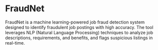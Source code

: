 # FraudNet
FraudNet is a machine learning-powered job fraud detection system designed to identify fraudulent job postings with high accuracy. The tool leverages NLP (Natural Language Processing) techniques to analyze job descriptions, requirements, and benefits, and flags suspicious listings in real-time.
